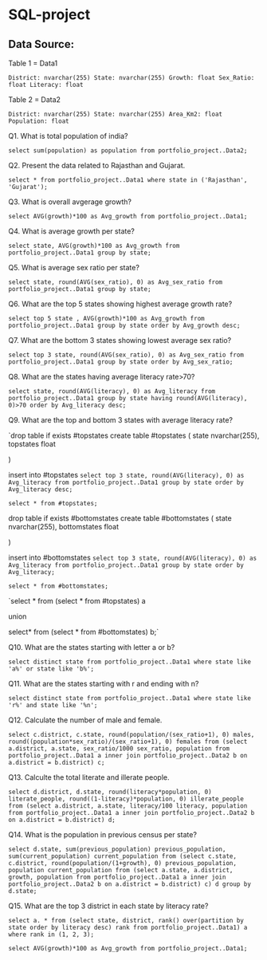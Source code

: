 # SQL-project

## Data Source:

Table 1 = Data1

`District: nvarchar(255)
 State: nvarchar(255)
 Growth: float
 Sex_Ratio: float
 Literacy: float`

 Table 2 = Data2

 `District: nvarchar(255)
  State: nvarchar(255)
  Area_Km2: float
  Population: float`


  Q1. What is total population of india?

  `select sum(population) as population from portfolio_project..Data2;`

  Q2. Present the data related to Rajasthan and Gujarat.

  `select * from portfolio_project..Data1 where state in ('Rajasthan', 'Gujarat');`

  Q3. What is overall avgerage growth?

  `select AVG(growth)*100 as Avg_growth from portfolio_project..Data1;`

  Q4. What is average growth per state?

  `select state, AVG(growth)*100 as Avg_growth from portfolio_project..Data1 group by state;`

  Q5. What is average sex ratio per state?

  `select state, round(AVG(sex_ratio), 0) as Avg_sex_ratio from portfolio_project..Data1 group by state;`

  Q6. What are the top 5 states showing highest average growth rate?

  `select top 5 state , AVG(growth)*100 as Avg_growth from portfolio_project..Data1 group by state order by Avg_growth desc;`

  Q7. What are the bottom 3 states showing lowest average sex ratio?

  `select top 3 state, round(AVG(sex_ratio), 0) as Avg_sex_ratio from portfolio_project..Data1 group by state order by Avg_sex_ratio;`

  Q8. What are the states having average literacy rate>70?

   `select state, round(AVG(literacy), 0) as Avg_literacy from portfolio_project..Data1 group by state having round(AVG(literacy), 0)>70 order by Avg_literacy desc;`

   Q9. What are the top and bottom 3 states with average literacy rate?

   `drop table if exists #topstates
 create table #topstates
 ( state nvarchar(255),
 topstates float

 )

 insert into #topstates
 `select top 3 state, round(AVG(literacy), 0) as Avg_literacy from portfolio_project..Data1 group by state order by Avg_literacy desc;`

`select * from #topstates;`



  drop table if exists #bottomstates
 create table #bottomstates
 ( state nvarchar(255),
 bottomstates float

 )

 insert into #bottomstates
 `select top 3 state, round(AVG(literacy), 0) as Avg_literacy from portfolio_project..Data1 group by state order by Avg_literacy;`

 `select * from #bottomstates;`

`select * from (select * from #topstates) a

 union

select* from (select * from #bottomstates) b;`

Q10. What are the states starting with letter a or b?

`select distinct state from portfolio_project..Data1 where state like 'a%' or state like 'b%';`

Q11. What are the states starting with r and ending with n?

`select distinct state from portfolio_project..Data1 where state like 'r%' and state like '%n';`

Q12. Calculate the number of male and female.

`select c.district, c.state, round(population/(sex_ratio+1), 0) males, round((population*sex_ratio)/(sex_ratio+1), 0) females from
(select a.district, a.state, sex_ratio/1000 sex_ratio, population from portfolio_project..Data1 a inner join portfolio_project..Data2 b on a.district = b.district) c;`

Q13. Calculte the total literate and illerate people.

`select d.district, d.state, round(literacy*population, 0) literate_people, round((1-literacy)*population, 0) illerate_people from
(select a.district, a.state, literacy/100 literacy, population from portfolio_project..Data1 a inner join portfolio_project..Data2 b on a.district = b.district) d;`

Q14. What is the population in previous census per state?

`select d.state, sum(previous_population) previous_population, sum(current_population) current_population from
(select c.state, c.district, round(population/(1+growth), 0) previous_population, population current_population from
(select a.state, a.district, growth, population from portfolio_project..Data1 a inner join portfolio_project..Data2 b on a.district = b.district) c) d group by d.state;`

Q15. What are the top 3 district in each state by literacy rate?

`select a. * from
(select state, district, rank() over(partition by state order by literacy desc) rank from portfolio_project..Data1) a where rank in (1, 2, 3);`









  




`select AVG(growth)*100 as Avg_growth from portfolio_project..Data1;`
